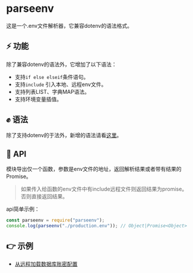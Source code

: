# parseenv
这是一个.env文件解析器，它兼容dotenv的语法格式。

## ⚡ 功能
除了兼容dotenv的语法外，它增加了以下语法：   
* 支持`if else elseif`条件语句。  
* 支持`include` 引入本地、远程env文件。
* 支持列表LIST、字典MAP语法。
* 支持环境变量插值。   

## ✊ 语法
除了支持dotenv的于法外，新增的语法请看[这里](./doc/grammar.md)。   

## 🔨 API
模块导出仅一个函数，参数是env文件的地址，返回解析结果或者带有结果的Promise。     
>如果传入给函数的env文件中有include远程文件则返回结果为promise。  
>否则直接返回结果。   

api简单示例：
```js
const parseenv = require("parseenv");
console.log(parseenv("./production.env")); // Object|Promise<Object>
```

## 👉 示例
* [从远程加载数据库账密配置](./doc/example1.md)
